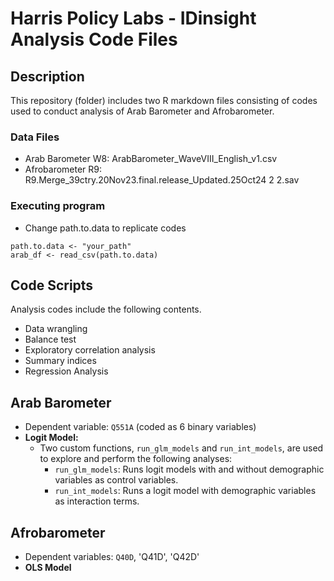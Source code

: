 # Harris Policy Labs - IDinsight Analysis Code Files

## Description

This repository (folder) includes two R markdown files consisting of codes used to conduct analysis of 
Arab Barometer and Afrobarometer.

### Data Files

* Arab Barometer W8: ArabBarometer_WaveVIII_English_v1.csv
* Afrobarometer R9: R9.Merge_39ctry.20Nov23.final.release_Updated.25Oct24 2 2.sav

### Executing program

* Change path.to.data to replicate codes

```
path.to.data <- "your_path"
arab_df <- read_csv(path.to.data)
```

## Code Scripts

Analysis codes include the following contents. 

* Data wrangling
* Balance test
* Exploratory correlation analysis
* Summary indices
* Regression Analysis


## Arab Barometer
* Dependent variable: `Q551A` (coded as 6 binary variables)
* **Logit Model:** 
  - Two custom functions, `run_glm_models` and `run_int_models`, are used to explore and perform the following analyses:
    - `run_glm_models`: Runs logit models with and without demographic variables as control variables.
    - `run_int_models`: Runs a logit model with demographic variables as interaction terms.

## Afrobarometer
* Dependent variables: `Q40D`, 'Q41D', 'Q42D'
* **OLS Model** 
